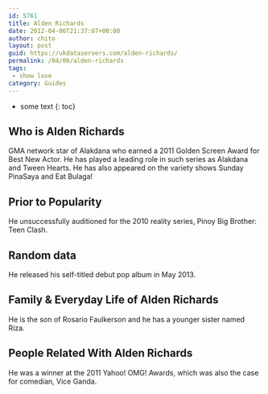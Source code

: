 ```yaml
---
id: 5761
title: Alden Richards
date: 2012-04-06T21:37:07+00:00
author: chito
layout: post
guid: https://ukdataservers.com/alden-richards/
permalink: /04/06/alden-richards
tags:
 - show love
category: Guides
---
```


* some text
{: toc}
          
          
## Who is  Alden Richards
                  
                  
                  
GMA network star of Alakdana who earned a 2011 Golden Screen Award for Best New Actor. He has played a leading role in such series as Alakdana and Tween Hearts. He has also appeared on the variety shows Sunday PinaSaya and Eat Bulaga!
                  
                
                
                
## Prior to Popularity 
                  
                  
                  
He unsuccessfully auditioned for the 2010 reality series, Pinoy Big Brother: Teen Clash.
                  
                
                
                
## Random data 
                  
                  
                  
He released his self-titled debut pop album in May 2013.
                  
                
                
                
## Family & Everyday Life of Alden Richards
                  
                  
                  
He is the son of Rosario Faulkerson and he has a younger sister named Riza.
                  
                
                
                
## People Related With  Alden Richards
                  
                  
                  
He was a winner at the 2011 Yahoo! OMG! Awards, which was also the case for comedian, Vice Ganda.
                  
                
              
            
          
          
          
    
    
  
